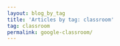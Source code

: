 ```yaml
---
layout: blog_by_tag
title: 'Articles by tag: classroom'
tag: classroom
permalink: google-classroom/
---
```

